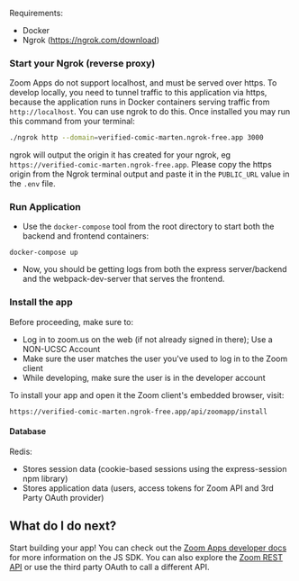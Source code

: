 Requirements:

- Docker
- Ngrok (https://ngrok.com/download)

### Start your Ngrok (reverse proxy)

Zoom Apps do not support localhost, and must be served over https.  To develop locally, you need to tunnel traffic to this application via https, because the application runs in Docker containers serving traffic from `http://localhost`. You can use ngrok to do this. Once installed you may run this command from your terminal:

```bash
./ngrok http --domain=verified-comic-marten.ngrok-free.app 3000
```

ngrok will output the origin it has created for your ngrok, eg `https://verified-comic-marten.ngrok-free.app`.
Please copy the https origin from the Ngrok terminal output and paste it in the `PUBLIC_URL` value in the `.env` file.

### Run Application

- Use the `docker-compose` tool from the root directory to start both the backend and frontend containers:

```
docker-compose up
```
  - Now, you should be getting logs from both the express server/backend and the webpack-dev-server that serves the frontend.

### Install the app

Before proceeding, make sure to:
  - Log in to zoom.us on the web (if not already signed in there); Use a NON-UCSC Account
  - Make sure the user matches the user you've used to log in to the Zoom client 
  - While developing, make sure the user is in the developer account

To install your app and open it the Zoom client's embedded browser, visit:

```
https://verified-comic-marten.ngrok-free.app/api/zoomapp/install
```

#### Database

Redis:
- Stores session data (cookie-based sessions using the express-session npm library)
- Stores application data (users, access tokens for Zoom API and 3rd Party OAuth provider)

## What do I do next?

Start building your app! You can check out the [Zoom Apps developer docs](https://marketplace.zoom.us/docs/beta-docs/zoom-apps/overview#overview-of-zoom-apps) for more information on the JS SDK. You can also explore the [Zoom REST API](https://devepmp.zoomdev.us/docs/api-reference/introduction) or use the third party OAuth to call a different API.

